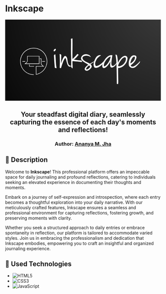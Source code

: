 # Inkscape
<p align="center">
<img src="https://github.com/Ananya-Jha1208/Inkscape/blob/main/public/css/inkscape.png"> 
</p>  
<h2 align="center">
Your steadfast digital diary, seamlessly capturing the essence of each day's moments and reflections!
</h2>
<h3 align="center">
    Author: <a href="https://github.com/Ananya-Jha1208">Ananya M. Jha</a>
</h3>

## 📝 Description

Welcome to **Inkscape**! This professional platform offers an impeccable space for daily journaling and profound reflections, catering to individuals seeking an elevated experience in documenting their thoughts and moments.

Embark on a journey of self-expression and introspection, where each entry becomes a thoughtful exploration into your daily narrative. With our meticulously crafted features, Inkscape ensures a seamless and professional environment for capturing reflections, fostering growth, and preserving moments with clarity.

Whether you seek a structured approach to daily entries or embrace spontaneity in reflection, our platform is tailored to accommodate varied styles. Join us in embracing the professionalism and dedication that Inkscape embodies, empowering you to craft an insightful and organized journaling experience.


## 🔧 Used Technologies

- ![HTML5](https://img.shields.io/badge/html5-%23E34F26.svg?style=for-the-badge&logo=html5&logoColor=white)
- ![CSS3](https://img.shields.io/badge/css3-%231572B6.svg?style=for-the-badge&logo=css3&logoColor=white) 
- ![JavaScript](https://img.shields.io/badge/javascript-%23323330.svg?style=for-the-badge&logo=javascript&logoColor=%23F7DF1E)
